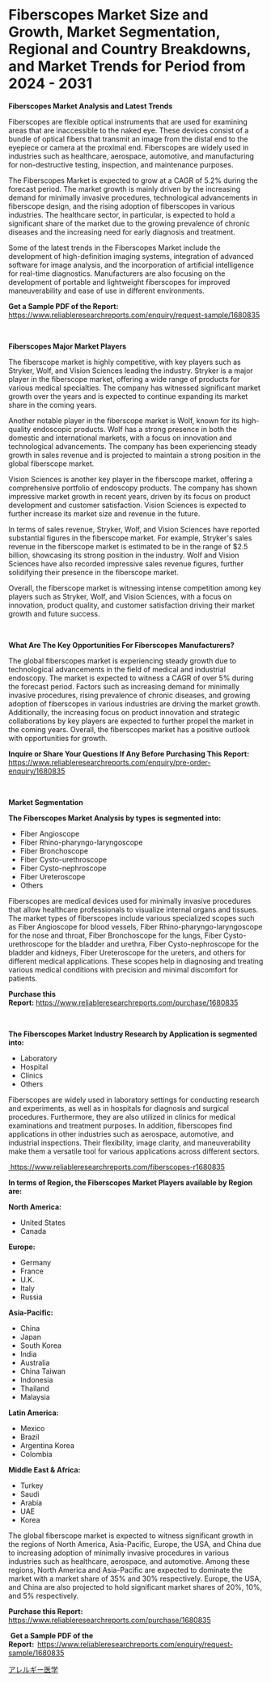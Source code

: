 <p><h1>Fiberscopes Market Size and Growth, Market Segmentation, Regional and Country Breakdowns, and Market Trends for Period from 2024 -  2031</h1></p><p><strong>Fiberscopes Market Analysis and Latest Trends</strong></p>
<p><p>Fiberscopes are flexible optical instruments that are used for examining areas that are inaccessible to the naked eye. These devices consist of a bundle of optical fibers that transmit an image from the distal end to the eyepiece or camera at the proximal end. Fiberscopes are widely used in industries such as healthcare, aerospace, automotive, and manufacturing for non-destructive testing, inspection, and maintenance purposes.</p><p>The Fiberscopes Market is expected to grow at a CAGR of 5.2% during the forecast period. The market growth is mainly driven by the increasing demand for minimally invasive procedures, technological advancements in fiberscope design, and the rising adoption of fiberscopes in various industries. The healthcare sector, in particular, is expected to hold a significant share of the market due to the growing prevalence of chronic diseases and the increasing need for early diagnosis and treatment.</p><p>Some of the latest trends in the Fiberscopes Market include the development of high-definition imaging systems, integration of advanced software for image analysis, and the incorporation of artificial intelligence for real-time diagnostics. Manufacturers are also focusing on the development of portable and lightweight fiberscopes for improved maneuverability and ease of use in different environments.</p></p>
<p><strong>Get a Sample PDF of the Report:&nbsp;</strong> <a href="https://www.reliableresearchreports.com/enquiry/request-sample/1680835">https://www.reliableresearchreports.com/enquiry/request-sample/1680835</a></p>
<p>&nbsp;</p>
<p><strong>Fiberscopes Major Market Players</strong></p>
<p><p>The fiberscope market is highly competitive, with key players such as Stryker, Wolf, and Vision Sciences leading the industry. Stryker is a major player in the fiberscope market, offering a wide range of products for various medical specialties. The company has witnessed significant market growth over the years and is expected to continue expanding its market share in the coming years.</p><p>Another notable player in the fiberscope market is Wolf, known for its high-quality endoscopic products. Wolf has a strong presence in both the domestic and international markets, with a focus on innovation and technological advancements. The company has been experiencing steady growth in sales revenue and is projected to maintain a strong position in the global fiberscope market.</p><p>Vision Sciences is another key player in the fiberscope market, offering a comprehensive portfolio of endoscopy products. The company has shown impressive market growth in recent years, driven by its focus on product development and customer satisfaction. Vision Sciences is expected to further increase its market size and revenue in the future.</p><p>In terms of sales revenue, Stryker, Wolf, and Vision Sciences have reported substantial figures in the fiberscope market. For example, Stryker's sales revenue in the fiberscope market is estimated to be in the range of $2.5 billion, showcasing its strong position in the industry. Wolf and Vision Sciences have also recorded impressive sales revenue figures, further solidifying their presence in the fiberscope market.</p><p>Overall, the fiberscope market is witnessing intense competition among key players such as Stryker, Wolf, and Vision Sciences, with a focus on innovation, product quality, and customer satisfaction driving their market growth and future success.</p></p>
<p>&nbsp;</p>
<p><strong>What Are The Key Opportunities For Fiberscopes Manufacturers?</strong></p>
<p><p>The global fiberscopes market is experiencing steady growth due to technological advancements in the field of medical and industrial endoscopy. The market is expected to witness a CAGR of over 5% during the forecast period. Factors such as increasing demand for minimally invasive procedures, rising prevalence of chronic diseases, and growing adoption of fiberscopes in various industries are driving the market growth. Additionally, the increasing focus on product innovation and strategic collaborations by key players are expected to further propel the market in the coming years. Overall, the fiberscopes market has a positive outlook with opportunities for growth.</p></p>
<p><strong>Inquire or Share Your Questions If Any Before Purchasing This Report:</strong> <a href="https://www.reliableresearchreports.com/enquiry/pre-order-enquiry/1680835">https://www.reliableresearchreports.com/enquiry/pre-order-enquiry/1680835</a></p>
<p>&nbsp;</p>
<p><strong>Market Segmentation</strong></p>
<p><strong>The Fiberscopes Market Analysis by types is segmented into:</strong></p>
<p><ul><li>Fiber Angioscope</li><li>Fiber Rhino-pharyngo-laryngoscope</li><li>Fiber Bronchoscope</li><li>Fiber Cysto-urethroscope</li><li>Fiber Cysto-nephroscope</li><li>Fiber Ureteroscope</li><li>Others</li></ul></p>
<p><p>Fiberscopes are medical devices used for minimally invasive procedures that allow healthcare professionals to visualize internal organs and tissues. The market types of fiberscopes include various specialized scopes such as Fiber Angioscope for blood vessels, Fiber Rhino-pharyngo-laryngoscope for the nose and throat, Fiber Bronchoscope for the lungs, Fiber Cysto-urethroscope for the bladder and urethra, Fiber Cysto-nephroscope for the bladder and kidneys, Fiber Ureteroscope for the ureters, and others for different medical applications. These scopes help in diagnosing and treating various medical conditions with precision and minimal discomfort for patients.</p></p>
<p><strong>Purchase this Report:&nbsp;</strong><a href="https://www.reliableresearchreports.com/purchase/1680835">https://www.reliableresearchreports.com/purchase/1680835</a></p>
<p>&nbsp;</p>
<p><strong>The Fiberscopes Market Industry Research by Application is segmented into:</strong></p>
<p><ul><li>Laboratory</li><li>Hospital</li><li>Clinics</li><li>Others</li></ul></p>
<p><p>Fiberscopes are widely used in laboratory settings for conducting research and experiments, as well as in hospitals for diagnosis and surgical procedures. Furthermore, they are also utilized in clinics for medical examinations and treatment purposes. In addition, fiberscopes find applications in other industries such as aerospace, automotive, and industrial inspections. Their flexibility, image clarity, and maneuverability make them a versatile tool for various applications across different sectors.</p></p>
<p><a href="https://www.reliableresearchreports.com/fiberscopes-r1680835">&nbsp;https://www.reliableresearchreports.com/fiberscopes-r1680835</a></p>
<p><strong>In terms of Region, the Fiberscopes Market Players available by Region are:</strong></p>
<p>
    <p> <strong> North America: </strong>
        <ul>
            <li>United States</li>
            <li>Canada</li>
        </ul>
        </p> 
    <p> <strong> Europe: </strong>
        <ul>
            <li>Germany</li>
            <li>France</li>
            <li>U.K.</li>
            <li>Italy</li>
            <li>Russia</li>
        </ul>
        </p> 
    <p> <strong> Asia-Pacific: </strong>
        <ul>
            <li>China</li>
            <li>Japan</li>
            <li>South Korea</li>
            <li>India</li>
            <li>Australia</li>
            <li>China Taiwan</li>
            <li>Indonesia</li>
            <li>Thailand</li>
            <li>Malaysia</li>
        </ul>
        </p> 
    <p> <strong> Latin America: </strong>
        <ul>
            <li>Mexico</li>
            <li>Brazil</li>
            <li>Argentina Korea</li>
            <li>Colombia</li>
        </ul>
        </p> 
    <p> <strong> Middle East & Africa: </strong>
        <ul>
            <li>Turkey</li>
            <li>Saudi</li>
            <li>Arabia</li>
            <li>UAE</li>
            <li>Korea</li>
        </ul>
    </p>
    </p>
<p><p>The global fiberscope market is expected to witness significant growth in the regions of North America, Asia-Pacific, Europe, the USA, and China due to increasing adoption of minimally invasive procedures in various industries such as healthcare, aerospace, and automotive. Among these regions, North America and Asia-Pacific are expected to dominate the market with a market share of 35% and 30% respectively. Europe, the USA, and China are also projected to hold significant market shares of 20%, 10%, and 5% respectively.</p></p>
<p><strong>Purchase this Report: </strong><a href="https://www.reliableresearchreports.com/purchase/1680835">https://www.reliableresearchreports.com/purchase/1680835</a></p>
<p>&nbsp;<strong>Get a Sample PDF of the Report:&nbsp;&nbsp;</strong><a href="https://www.reliableresearchreports.com/enquiry/request-sample/1680835">https://www.reliableresearchreports.com/enquiry/request-sample/1680835</a></p>
<p><strong></strong></p>
<p><p><a href="https://github.com/lily-u-genius/Market-Research-Report-List-1/blob/main/940083348318.md">アレルギー医学</a></p></p>